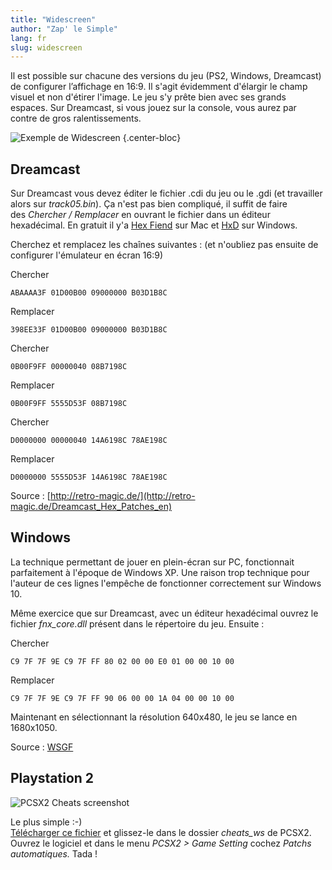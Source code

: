 ```yaml
---
title: "Widescreen"
author: "Zap' le Simple"
lang: fr
slug: widescreen
---
```


Il est possible sur chacune des versions du jeu (PS2, Windows, Dreamcast) de configurer l’affichage en 16:9. Il s'agit évidemment d'élargir le champ visuel et non d'étirer l'image. Le jeu s'y prête bien avec ses grands espaces. Sur Dreamcast, si vous jouez sur la console, vous aurez par contre de gros ralentissements.

![Exemple de Widescreen](/images/widescreen-simu.gif "Exemple d'affichage panoramique")
{.center-bloc}

## Dreamcast

Sur Dreamcast vous devez éditer le fichier .cdi du jeu ou le .gdi (et travailler alors sur *track05.bin*). Ça n'est pas bien compliqué, il suffit de faire des *Chercher / Remplacer* en ouvrant le fichier dans un éditeur hexadécimal. En gratuit il y'a [Hex Fiend](https://hexfiend.com/) sur Mac et [HxD](https://mh-nexus.de/en/hxd/) sur Windows.

Cherchez et remplacez les chaînes suivantes : (et n'oubliez pas ensuite de configurer l'émulateur en écran 16:9)

Chercher

```
ABAAAA3F 01D00B00 09000000 B03D1B8C
```

Remplacer

```
398EE33F 01D00B00 09000000 B03D1B8C
```

Chercher

```
0B00F9FF 00000040 08B7198C
```

Remplacer

```
0B00F9FF 5555D53F 08B7198C
```

Chercher

```
D0000000 00000040 14A6198C 78AE198C
```

Remplacer

```
D0000000 5555D53F 14A6198C 78AE198C
```

Source : [http://retro-magic.de/](http://retro-magic.de/Dreamcast_Hex_Patches_en)

## Windows

La technique permettant de jouer en plein-écran sur PC, fonctionnait parfaitement à l'époque de Windows XP. Une raison trop technique pour l'auteur de ces lignes l'empêche de fonctionner correctement sur Windows 10.

Même exercice que sur Dreamcast, avec un éditeur hexadécimal ouvrez le fichier *fnx\_core.dll* présent dans le répertoire du jeu. Ensuite :

Chercher

```
C9 7F 7F 9E C9 7F FF 80 02 00 00 E0 01 00 00 10 00
```

Remplacer

```
C9 7F 7F 9E C9 7F FF 90 06 00 00 1A 04 00 00 10 00
```

Maintenant en sélectionnant la résolution 640x480, le jeu se lance en 1680x1050.

Source : [WSGF](https://www.wsgf.org/dr/evil-twin-cypriens-chronicles)

## Playstation 2

![PCSX2 Cheats screenshot](/images/pcsx2-widescreen.png)

Le plus simple :-)  
[Télécharger ce fichier](/files/5D795715.zip) et glissez-le dans le dossier *cheats\_ws* de PCSX2. Ouvrez le logiciel et dans le menu *PCSX2 > Game Setting* cochez *Patchs automatiques.* Tada !